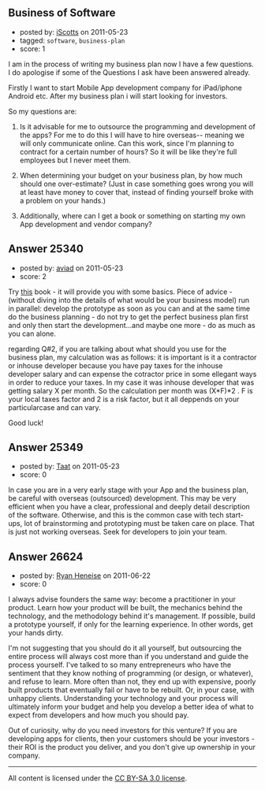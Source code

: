 ## Business of Software

- posted by: [iScotts](https://stackexchange.com/users/-1/10708-iscotts) on 2011-05-23
- tagged: `software`, `business-plan`
- score: 1

I am in the process of writing my business plan now I have a few questions. I do apologise if some of the Questions I ask have been answered already.

Firstly I want to start Mobile App development company for iPad/iphone Android etc. After my business plan i will start looking for investors. 

So my questions are:

1.  Is it advisable for me to outsource the programming and development of the apps? For me to do this I will have to hire overseas-- meaning we will only communicate online. Can this work, since I'm planning to contract for a certain number of hours? So it will be like they're full employees but I never meet them.

2.  When determining your budget on your business plan, by how much should one over-estimate? (Just in case something goes wrong you will at least have money to cover that, instead of finding yourself broke with a problem on your hands.)

3. Additionally, where can I get a book or something on starting my own App development and vendor company?


## Answer 25340

- posted by: [aviad](https://stackexchange.com/users/-1/9032-aviad) on 2011-05-23
- score: 2

<p>Try <a href="http://rads.stackoverflow.com/amzn/click/068487170X" rel="nofollow">this</a> book - it will provide you with some basics.
Piece of advice - (without diving into the details of what would be your business model) run in parallel: develop the prototype as soon as you can and at the same time do the business planning - do not try to get the perfect business plan first and only then start the development...and maybe one more - do as much as you can alone.   </p>

<p>regarding Q#2, if you are talking about what should you use for the business plan, my calculation was as follows: it is important is it a contractor or inhouse developer because you have pay taxes for the inhouse developer salary and can expense the cotractor price in some ellegant ways in order to reduce your taxes. In my case it was inhouse developer that was getting salary X per month. So the calculation per month was (X*F)*2 . F is your local taxes factor and 2 is a risk factor, but it all deppends on your particularcase and can vary.</p>

<p>Good luck!</p>



## Answer 25349

- posted by: [Taat](https://stackexchange.com/users/-1/5659-taat) on 2011-05-23
- score: 0

In case you are in a very early stage with your App and the business plan, be careful with overseas (outsourced) development. This may be very efficient when you have a clear, professional and deeply detail description of the software. Otherwise, and this is the common case with tech start-ups, lot of brainstorming and prototyping must be taken care on place. That is just not working overseas. Seek for developers to join your team.





## Answer 26624

- posted by: [Ryan Heneise](https://stackexchange.com/users/-1/11095-ryan-heneise) on 2011-06-22
- score: 0

I always advise founders the same way: become a practitioner in your product. Learn how your product will be built, the mechanics behind the technology, and the methodology behind it's management. If possible, build a prototype yourself, if only for the learning experience. In other words, get your hands dirty. 

I'm not suggesting that you should do it all yourself, but outsourcing the entire process will always cost more than if you understand and guide the process yourself. I've talked to so many entrepreneurs who have the sentiment that they know nothing of programming (or design, or whatever), and refuse to learn. More often than not, they end up with expensive, poorly built products that eventually fail or have to be rebuilt. Or, in your case, with unhappy clients. Understanding your technology and your process will ultimately inform your budget and help you develop a better idea of what to expect from developers and how much you should pay. 

Out of curiosity, why do you need investors for this venture? If you are developing apps for clients, then your customers should be your investors - their ROI is the product you deliver, and you don't give up ownership in your company. 



---

All content is licensed under the [CC BY-SA 3.0 license](https://creativecommons.org/licenses/by-sa/3.0/).
